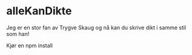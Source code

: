 # alleKanDikte 
Jeg er en stor fan av Trygve Skaug og nå kan du skrive dikt i samme stil som han! 

Kjør en npm install
